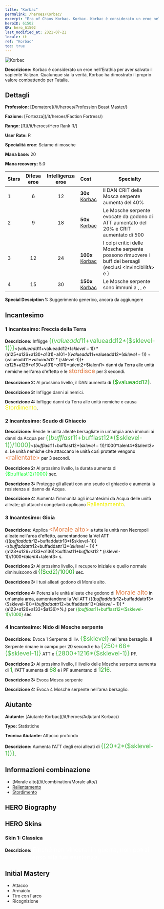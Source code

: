 ```yaml
---
title: "Korbac"
permalink: /heroes/Korbac/
excerpt: "Era of Chaos Korbac. Korbac. Korbac è considerato un eroe nell'Erathia per aver salvato il sapiente Valjean. Qualunque sia la verità, Korbac ha dimostrato il proprio valore combattendo per Tatalia."
heroID: 61502
QR: hero_61502
last_modified_at: 2021-07-21
locale: it
ref: "Korbac"
toc: true
---
```

  ![Korbac](/images/h/h_Korbac.jpg)

 **Descrizione:** Korbac è considerato un eroe nell'Erathia per aver salvato il sapiente Valjean. Qualunque sia la verità, Korbac ha dimostrato il proprio valore combattendo per Tatalia.
## Dettagli
 **Profession:**  [Domatore](/it/heroes/Profession Beast Master/)

 **Fazione:** [Fortezza](/it/heroes/Faction Fortress/)

 **Rango:** [R](/it/heroes/Hero Rank R/)

 **User Rate:** R

 **Specialità eroe:** Sciame di mosche

 **Mana base:** 20

 **Mana recovery:** 5.0


  | Stars | Difesa eroe | Intelligenza eroe | Cost |     Specialty     |
  |---------|:---------------:|:---------------:|:--|--------------------|
  |    1    | 6 | 12 | **30x** [Korbac](/ItemsIT/her_394/) | Il DAN CRIT della Mosca serpente aumenta del 40% |
  |    2    | 9 | 18 | **50x** [Korbac](/ItemsIT/her_394/) | Le Mosche serpente evocate da <Nido di Mosche serpente> godono di ATT aumentato del 20% e CRIT aumentato di 500 |
  |    3    | 12 | 24 | **100x** [Korbac](/ItemsIT/her_394/) | I colpi critici delle Mosche serpente possono rimuovere i buff dei bersagli (esclusi <Invincibilità> e <Aure>) |
  |    4    | 15 | 30 | **150x** [Korbac](/ItemsIT/her_394/) | Le Mosche serpente sono immuni a <Sanguinamento>, <Combustione>, <Rallentamento> e <Silenzio> |

 **Special Desciption 1:** Suggerimento generico, ancora da aggiungere

## Incantesimo
### 1 Incantesimo: Freccia della Terra
 **Descrizione:** Infligge <span style="color: #48b946;font-size:20px">{($valueadd11+$valueadd12*($sklevel-1))}</span><span style="color: black"><($valueadd11+$valueadd12*($sklevel-1))*($a125+$a126+$a130+$a131)+$a101+(($valueadd11+$valueadd12*($sklevel-1))+($valueadd11+$valueadd12*($sklevel-1))*($a125+$a126+$a130+$a131)+$a101)*$talent2+$talent1> danni da Terra alle unità nemiche nell'area d'effetto e le <span style="color: #e07c44;font-size:20px">stordisce</span><span style="color: black"> per 3 secondi.

 **Descrizione 2:** Al prossimo livello, il DAN aumenta di <span style="color: #1ca216;font-size:18px">{$valueadd12}</span><span style="color: black">.

 **Descrizione 3:** Infligge danni ai nemici.

 **Descrizione 4:** Infligge danni da Terra alle unità nemiche e causa <span style="color: #f0f000;font-size:18px">Stordimento</span><span style="color: black">.

### 2 Incantesimo: Scudo di Ghiaccio
 **Descrizione:** Rende le unità alleate bersagliate in un'ampia area immuni ai danni da Acqua per <span style="color: #48b946;font-size:20px">{($bufflast11+$bufflast12*($sklevel-1))/1000}</span><span style="color: black"><($bufflast11+$bufflast12*($sklevel-1))/1000*$talent4+$talent3> s. Le unità nemiche che attaccano le unità così protette vengono <span style="color: #e07c44;font-size:20px">&lt;rallentate&gt;</span><span style="color: black"> per 3 secondi.

 **Descrizione 2:** Al prossimo livello, la durata aumenta di <span style="color: #00ff22;font-size:16px">{$bufflast12/1000}</span><span style="color: black"> sec.

 **Descrizione 3:** Protegge gli alleati con uno scudo di ghiaccio e aumenta la resistenza al danno da Acqua.

 **Descrizione 4:** Aumenta l'immunità agli incantesimi da Acqua delle unità alleate; gli attacchi congelanti applicano <span style="color: #f0f000;font-size:18px">Rallentamento</span><span style="color: black">.

### 3 Incantesimo: Gioia
 **Descrizione:** Applica <span style="color: #e07c44;font-size:20px">&lt;Morale alto&gt;</span><span style="color: black"> a tutte le unità non Necropoli alleate nell'area d'effetto, aumentandone la Vel ATT ({($buffaddattr12+$buffaddattr13*($sklevel-1))}<($buffaddattr12+$buffaddattr13*($sklevel-1))*($a123+$a126+$a133+$a136)>%). Durata: <span style="color: #48b946;font-size:20px">{($bufflast11+$bufflast12*($sklevel-1))/1000}</span><span style="color: black"><($bufflast11+$bufflast12*($sklevel-1))/1000*$talent4+$talent3> s.

 **Descrizione 2:** Al prossimo livello, il recupero iniziale e quello normale diminuiscono di <span style="color: #1ca216;font-size:18px">{($cd2)/1000}</span><span style="color: black"> sec.

 **Descrizione 3:** I tuoi alleati godono di Morale alto.

 **Descrizione 4:** Potenzia le unità alleate che godono di <span style="color: #e07c44;font-size:20px">Morale alto</span><span style="color: black"> in un'ampia area, aumentandone la Vel ATT ({($buffaddattr12+$buffaddattr13*($sklevel-1))}<($buffaddattr12+$buffaddattr13*($sklevel-1))*($a123+$a126+$a133+$a136)>%,) per <span style="color: #1ca216">{($bufflast11+$bufflast12*($sklevel-1))/1000}</span><span style="color: black"> sec

### 4 Incantesimo: Nido di Mosche serpente
 **Descrizione:** Evoca 1 Serpente di liv. <span style="color: #48b946;font-size:20px">{$sklevel}</span><span style="color: black"> nell'area bersaglio. Il Serpente rimane in campo per 20 secondi e ha <span style="color: #48b946;font-size:20px">{250+68*($sklevel-1)}</span><span style="color: black"> ATT e <span style="color: #48b946;font-size:20px">{2800+1216*($sklevel-1)}</span><span style="color: black"> PF.

 **Descrizione 2:** Al prossimo livello, il livello delle Mosche serpente aumenta di <span style="color: #1ca216;font-size:18px">1</span><span style="color: black">, l'ATT aumenta di <span style="color: #1ca216;font-size:18px">68</span><span style="color: black"> e i PF aumentano di <span style="color: #1ca216;font-size:18px">1216</span><span style="color: black">.

 **Descrizione 3:** Evoca Mosca serpente

 **Descrizione 4:** Evoca 4 Mosche serpente nell'area bersaglio.


## Aiutante

 **Aiutante:**  [Aiutante Korbac](/it/heroes/Adjutant Korbac/) 

 **Type:**  Statistiche 

 **Tecnica Aiutante:**  Attacco profondo 

 **Descrizione:** Aumenta l'ATT degli eroi alleati di <span style="color: #48b946;font-size:20px">{(20+2*($sklevel-1))}</span><span style="color: black">.

## Informazioni combinazione

* [Morale alto](/it/combination/Morale alto/) 
* [Rallentamento](/it/combination/Rallentamento/) 
* [Stordimento](/it/combination/Stordimento/) 

## HERO Biography

## HERO Skins
### Skin 1: **Classica**

 **Descrizione:** <span style="color: #ffffff;font-size:20px">Finché non vincerai in guerra, non potrai dare un senso alla tua esistenza.</span>



## Initial Mastery
   - Attacco
   - Armaiolo
   - Tiro con l'arco
   - Ricognizione
